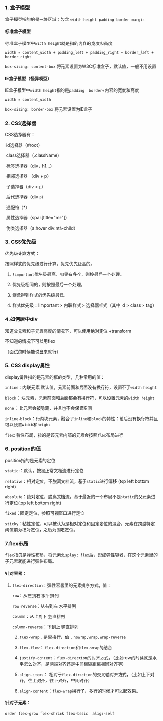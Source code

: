 ### 1. 盒子模型

盒子模型指的的是一块区域：包含 ```width height padding border margin```

#### 标准盒子模型

标准盒子模型中```width height```就是指的内容的宽度和高度

```width = content_width + padding_left + padding_right + border_left + border_right```

```box-sizing: content-box``` 将元素设置为W3C标准盒子，默认值，一般不用设置

#### IE盒子模型（怪异模型）

IE盒子模型中```width height```指的是```padding  border```+内容的宽度和高度

```width = content_width```

```box-sizing: border-box``` 将元素设置为IE盒子



### 2. CSS选择器

CSS选择器有：

​		id选择器（#root）

​		class选择器（.className)

​		标签选择器（div，h1...）

​		相邻选择器 （div + p）

​		子选择器（div > p）

​		后代选择器（div p)

​		通配符（*）

​		属性选择器（span[title="me"]）

​		伪类选择器（a:hover div:nth-child）



### 3. CSS优先级

优先级计算方式：

按照样式的优先级进行计算，优先优先级高的。

1. ```!important```优先级最高，如果有多个，则按最后一个处理。

2. 优先级相同的，则按照最后一个处理。

3. 继承得到样式的优先级最低。

4. 样式优先级：!important > 内联样式 > 选择器样式（其中 id > class > tag）

   

### 4.如何居中div

知道父元素和子元素高度的情况下，可以使用绝对定位 +transform

不知道的情况下可以用flex

（面试的时候能说出来就行）

### 5. CSS display属性

display属性指的是元素的框的类型，几种常用的值：

```inline```：内联元素 默认值，元素前面和后面没有换行符，设置不了```width height```

```block```： 块元素，元素前面和后面都会有换行符，可以设置元素的```width height```

```none```： 此元素会被隐藏，并且也不会保留空间

```inline-block```：行内块元素，融合了```inline```和``block``的特性：前后没有换行符并且可以设置`width`和`height`

`flex`: 弹性布局，指的是该元素内部的元素会按照`flex`布局进行



### 6. position的值

position指的是元素的定位

`static`:：默认，按照正常文档流进行定位

`relative`：相对定位，不脱离文档流，基于`static`进行偏移 (top left bottom right)

`absolute`：绝对定位，脱离文档流，基于最近的一个布局不是`static`的父元素进行定位(top left bottom right)

`fixed`：固定定位，参照可视窗口进行定位

`sticky`：粘性定位，可以被认为是相对定位和固定定位的混合。元素在跨越特定阈值前为相对定位，之后为固定定位。



### 7.flex布局

`flex`指的是弹性布局，将元素`display: flex`后，形成弹性容器，在这个元素里的子元素就能进行弹性布局。

#### 针对容器：

  1. ```flex-direction```：弹性容器里的元素排序方式，值：

     `row`：从左到右 水平排列

     `row-reverse`：从右到左 水平排列

     `column`：从上到下 竖直排列

     `column-reverse`：下到上 竖直排列

		2.	```flex-wrap```：是否换行，值：`nowrap,wrap,wrap-reverse`
	
		3.	`flex-flow`： `flex-direction`和`flex-wrap`的结合
	
		4.	`justify-content`：`flex-direction`的对齐方式，（比如row的时候就是水平怎么对齐，是两端对齐还是中间相隔距离相同对齐等）
	
		5.	`align-items`： 相对于`flex-direction`的交叉轴对齐方式，（比如上下对齐，往上对齐，往下对齐，中间对齐）
	
		6.	`align-content`：`flex-wrap`换行了，多行的时候才可以起效果。

#### 针对子元素：

`order flex-grow flex-shrink flex-basic  align-self`



